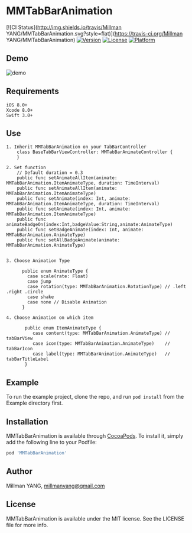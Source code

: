 # MMTabBarAnimation

[![CI Status](http://img.shields.io/travis/Millman YANG/MMTabBarAnimation.svg?style=flat)](https://travis-ci.org/Millman YANG/MMTabBarAnimation)
[![Version](https://img.shields.io/cocoapods/v/MMTabBarAnimation.svg?style=flat)](http://cocoapods.org/pods/MMTabBarAnimation)
[![License](https://img.shields.io/cocoapods/l/MMTabBarAnimation.svg?style=flat)](http://cocoapods.org/pods/MMTabBarAnimation)
[![Platform](https://img.shields.io/cocoapods/p/MMTabBarAnimation.svg?style=flat)](http://cocoapods.org/pods/MMTabBarAnimation)

## Demo
    
  ![demo](https://github.com/MillmanY/MMTabBarAnimation/blob/master/demo.gif)
  
  
  
## Requirements

    iOS 8.0+
    Xcode 8.0+
    Swift 3.0+
    
## Use
    
    1. Inherit MMTabBarAnimation on your TabBarController
        class BaseTabBarViewController: MMTabBarAnimateController {
        }
    
    2. Set function
        // Default duration = 0.3
        public func setAnimateAllItem(animate: MMTabBarAnimation.ItemAnimateType, duration: TimeInterval)
        public func setAnimateAllItem(animate: MMTabBarAnimation.ItemAnimateType)
        public func setAnimate(index: Int, animate: MMTabBarAnimation.ItemAnimateType, duration: TimeInterval)
        public func setAnimate(index: Int, animate: MMTabBarAnimation.ItemAnimateType)
        public func animateBadgeOn(index:Int,badgeValue:String,animate:AnimateType)
        public func setBadgeAnimate(index: Int, animate: MMTabBarAnimation.AnimateType)
        public func setAllBadgeAnimate(animate: MMTabBarAnimation.AnimateType)

        
    3. Choose Animation Type
    
          public enum AnimateType {
            case scale(rate: Float)
            case jump
            case rotation(type: MMTabBarAnimation.RotationType) // .left .right .circle
            case shake
            case none // Disable Animation
          }
         
    4. Choose Animation on which item
          
           public enum ItemAnimateType {
              case content(type: MMTabBarAnimation.AnimateType) // tabBarView
              case icon(type: MMTabBarAnimation.AnimateType)    // tabBarIcon
              case label(type: MMTabBarAnimation.AnimateType)   // tabBarTitleLabel
           }
 
## Example

To run the example project, clone the repo, and run `pod install` from the Example directory first.

## Installation

MMTabBarAnimation is available through [CocoaPods](http://cocoapods.org). To install
it, simply add the following line to your Podfile:

```ruby
pod 'MMTabBarAnimation'
```

## Author

Millman YANG, millmanyang@gmail.com

## License

MMTabBarAnimation is available under the MIT license. See the LICENSE file for more info.
